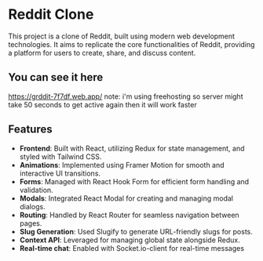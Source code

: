 # Reddit Clone

This project is a clone of Reddit, built using modern web development technologies. It aims to replicate the core functionalities of Reddit, providing a platform for users to create, share, and discuss content.

## You can see it here 
https://grddit-7f7df.web.app/
note: i'm using freehosting so server might take 50 seconds to get active again then it will work faster
## Features

- **Frontend**: Built with React, utilizing Redux for state management, and styled with Tailwind CSS.
- **Animations**: Implemented using Framer Motion for smooth and interactive UI transitions.
- **Forms**: Managed with React Hook Form for efficient form handling and validation.
- **Modals**: Integrated React Modal for creating and managing modal dialogs.
- **Routing**: Handled by React Router for seamless navigation between pages.
- **Slug Generation**: Used Slugify to generate URL-friendly slugs for posts.
- **Context API**: Leveraged for managing global state alongside Redux.
- **Real-time chat**: Enabled with Socket.io-client for real-time messages
